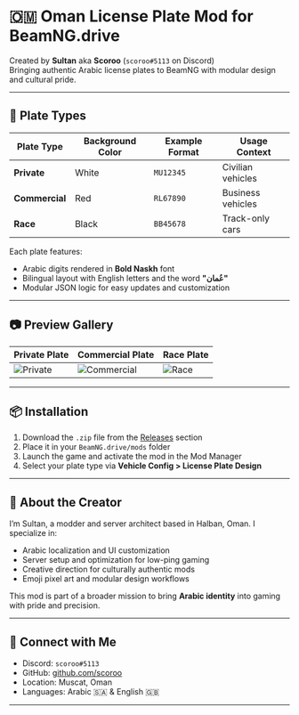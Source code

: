 # 🇴🇲 Oman License Plate Mod for BeamNG.drive
Created by **Sultan** aka **Scoroo** (`scoroo#5113` on Discord)  
Bringing authentic Arabic license plates to BeamNG with modular design and cultural pride.

---

## 🪪 Plate Types

| Plate Type     | Background Color | Example Format | Usage Context         |
|----------------|------------------|----------------|------------------------|
| **Private**    | White            | `MU12345`      | Civilian vehicles      |
| **Commercial** | Red              | `RL67890`      | Business vehicles      |
| **Race**       | Black            | `BB45678`      | Track-only cars        |

Each plate features:
- Arabic digits rendered in **Bold Naskh** font  
- Bilingual layout with English letters and the word **"عُمان"**  
- Modular JSON logic for easy updates and customization

---

## 📷 Preview Gallery

| Private Plate | Commercial Plate | Race Plate |
|---------------|------------------|------------|
| ![Private](red_plate.png) | ![Commercial](yellow_plate.png) | ![Race](black_plate.png) |

---

## 📦 Installation

1. Download the `.zip` file from the [Releases](https://github.com/your-repo/releases) section  
2. Place it in your `BeamNG.drive/mods` folder  
3. Launch the game and activate the mod in the Mod Manager  
4. Select your plate type via **Vehicle Config > License Plate Design**

---

## 🧠 About the Creator

I’m Sultan, a modder and server architect based in Halban, Oman. I specialize in:
- Arabic localization and UI customization  
- Server setup and optimization for low-ping gaming  
- Creative direction for culturally authentic mods  
- Emoji pixel art and modular design workflows

This mod is part of a broader mission to bring **Arabic identity** into gaming with pride and precision.

---

## 💬 Connect with Me

- Discord: `scoroo#5113`  
- GitHub: [github.com/scoroo](https://github.com/scoroo)  
- Location: Muscat, Oman  
- Languages: Arabic 🇸🇦 & English 🇬🇧



---
